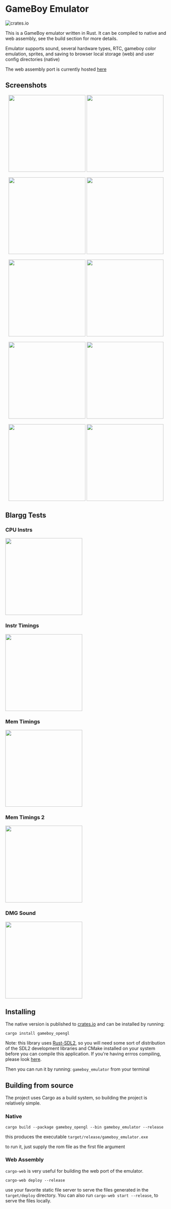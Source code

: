 # GameBoy Emulator

![crates.io](https://img.shields.io/crates/v/gameboy_opengl)

This is a GameBoy emulator written in Rust. It can be compiled to native
and web assembly, see the build section for more details.

Emulator supports sound, several hardware types, RTC, gameboy color emulation,
sprites, and saving to browser local storage (web) and user config directories (native)

The web assembly port is currently hosted [here](https://benkonz.github.io/assets/emulator)

## Screenshots

<p align="center">
    <img src="screenshots/pokemon_crystal.png" height=240 />
    <img src="screenshots/super_mario.png" height=240 />
</p>
<p align="center">
    <img src="screenshots/tetris.png" height=240 />
    <img src="screenshots/mario.png" height=240 />
</p>
<p align="center">
    <img src="screenshots/pokemon_yellow.png" height=240 />
    <img src="screenshots/shantae.png" height=240 />
</p>
<p align="center">
    <img src="screenshots/zelda.png" height=240 />
    <img src="screenshots/metroid.png" height=240 />
</p>
<p align="center">
    <img src="screenshots/kirby2.png" height=240 />
    <img src="screenshots/zelda_ooa.png" height=240 />
</p>

## Blargg Tests

### CPU Instrs

<p>
    <img src="screenshots/cpu_instrs.png" height=240 />
</p>

### Instr Timings

<p>
    <img src="screenshots/instr_timings.png" height=240 />
</p>

### Mem Timings

<p>
    <img src="screenshots/mem_timings.png" height=240 />
</p>

### Mem Timings 2

<p>
    <img src="screenshots/mem_timings_2.png" height=240 />
</p>

### DMG Sound

<p>
    <img src="screenshots/dmg_sound.png" height=240 />
</p>

## Installing

The native version is published to [crates.io](https://crates.io/crates/gameboy_opengl) and can be 
installed by running:

```text
cargo install gameboy_opengl
```

Note: this library uses [Rust-SDL2](https://github.com/Rust-SDL2/rust-sdl2), so you will need
some sort of distribution of the SDL2 development libraries and CMake installed on your system before you can compile
this application. If you're having errros compiling, please look [here](https://github.com/Rust-SDL2/rust-sdl2#sdl20-development-libraries).

Then you can run it by running: `gameboy_emulator` from your terminal

## Building from source

The project uses Cargo as a build system, so building the project is relatively
simple.

### Native

```text
cargo build --package gameboy_opengl --bin gameboy_emulator --release
```

this produces the executable `target/release/gameboy_emulator.exe`

to run it, just supply the rom file as the first file argument

### Web Assembly

`cargo-web` is very useful for building the web
port of the emulator.

```text
cargo-web deploy --release
```

use your favorite static file server to serve the files generated in the
`target/deploy` directory. You can also run `cargo-web start --release`, to serve the files locally.
